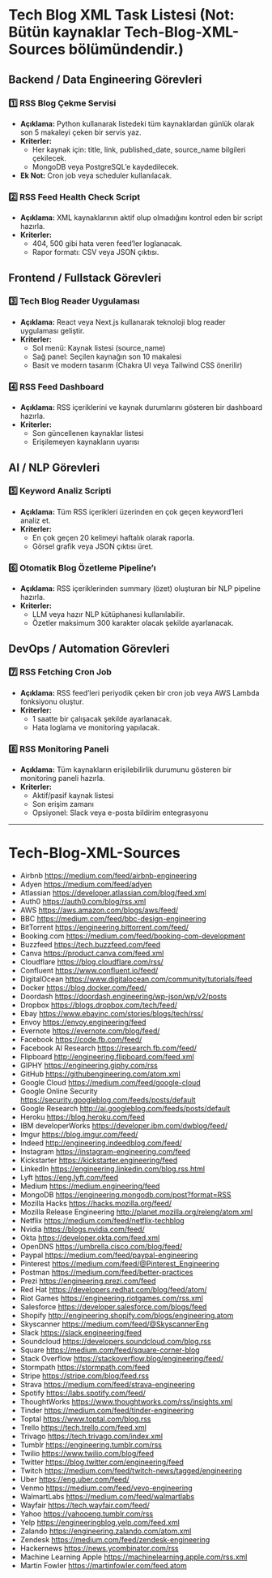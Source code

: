 # Tech Blog XML Task Listesi (Not: Bütün kaynaklar Tech-Blog-XML-Sources bölümündendir.)

## Backend / Data Engineering Görevleri

### 1️⃣ RSS Blog Çekme Servisi
- **Açıklama:** Python kullanarak listedeki tüm kaynaklardan günlük olarak son 5 makaleyi çeken bir servis yaz.
- **Kriterler:**
  - Her kaynak için: title, link, published_date, source_name bilgileri çekilecek.
  - MongoDB veya PostgreSQL’e kaydedilecek.
- **Ek Not:** Cron job veya scheduler kullanılacak.

### 2️⃣ RSS Feed Health Check Script
- **Açıklama:** XML kaynaklarının aktif olup olmadığını kontrol eden bir script hazırla.
- **Kriterler:**
  - 404, 500 gibi hata veren feed’ler loglanacak.
  - Rapor formatı: CSV veya JSON çıktısı.

## Frontend / Fullstack Görevleri

### 3️⃣ Tech Blog Reader Uygulaması
- **Açıklama:** React veya Next.js kullanarak teknoloji blog reader uygulaması geliştir.
- **Kriterler:**
  - Sol menü: Kaynak listesi (source_name)
  - Sağ panel: Seçilen kaynağın son 10 makalesi
  - Basit ve modern tasarım (Chakra UI veya Tailwind CSS önerilir)

### 4️⃣ RSS Feed Dashboard
- **Açıklama:** RSS içeriklerini ve kaynak durumlarını gösteren bir dashboard hazırla.
- **Kriterler:**
  - Son güncellenen kaynaklar listesi
  - Erişilemeyen kaynakların uyarısı

## AI / NLP Görevleri

### 5️⃣ Keyword Analiz Scripti
- **Açıklama:** Tüm RSS içerikleri üzerinden en çok geçen keyword’leri analiz et.
- **Kriterler:**
  - En çok geçen 20 kelimeyi haftalık olarak raporla.
  - Görsel grafik veya JSON çıktısı üret.

### 6️⃣ Otomatik Blog Özetleme Pipeline’ı
- **Açıklama:** RSS içeriklerinden summary (özet) oluşturan bir NLP pipeline hazırla.
- **Kriterler:**
  - LLM veya hazır NLP kütüphanesi kullanılabilir.
  - Özetler maksimum 300 karakter olacak şekilde ayarlanacak.

## DevOps / Automation Görevleri

### 7️⃣ RSS Fetching Cron Job
- **Açıklama:** RSS feed’leri periyodik çeken bir cron job veya AWS Lambda fonksiyonu oluştur.
- **Kriterler:**
  - 1 saatte bir çalışacak şekilde ayarlanacak.
  - Hata loglama ve monitoring yapılacak.

### 8️⃣ RSS Monitoring Paneli
- **Açıklama:** Tüm kaynakların erişilebilirlik durumunu gösteren bir monitoring paneli hazırla.
- **Kriterler:**
  - Aktif/pasif kaynak listesi
  - Son erişim zamanı
  - Opsiyonel: Slack veya e-posta bildirim entegrasyonu

---

# Tech-Blog-XML-Sources

* Airbnb https://medium.com/feed/airbnb-engineering  
* Adyen https://medium.com/feed/adyen 
* Atlassian https://developer.atlassian.com/blog/feed.xml 
* Auth0 https://auth0.com/blog/rss.xml 
* AWS https://aws.amazon.com/blogs/aws/feed/ 
* BBC https://medium.com/feed/bbc-design-engineering 
* BitTorrent https://engineering.bittorrent.com/feed/ 
* Booking.com https://medium.com/feed/booking-com-development
* Buzzfeed https://tech.buzzfeed.com/feed 
* Canva https://product.canva.com/feed.xml 
* Cloudflare https://blog.cloudflare.com/rss/ 
* Confluent https://www.confluent.io/feed/ 
* DigitalOcean https://www.digitalocean.com/community/tutorials/feed 
* Docker https://blog.docker.com/feed/ 
* Doordash  https://doordash.engineering/wp-json/wp/v2/posts  
* Dropbox https://blogs.dropbox.com/tech/feed/ 
* Ebay https://www.ebayinc.com/stories/blogs/tech/rss/ 
* Envoy https://envoy.engineering/feed 
* Evernote https://evernote.com/blog/feed/ 
* Facebook https://code.fb.com/feed/ 
* Facebook AI Research https://research.fb.com/feed/ 
* Flipboard http://engineering.flipboard.com/feed.xml 
* GIPHY https://engineering.giphy.com/rss 
* GitHub https://githubengineering.com/atom.xml 
* Google Cloud https://medium.com/feed/google-cloud 
* Google Online Security https://security.googleblog.com/feeds/posts/default 
* Google Research http://ai.googleblog.com/feeds/posts/default 
* Heroku https://blog.heroku.com/feed 
* IBM developerWorks https://developer.ibm.com/dwblog/feed/ 
* Imgur https://blog.imgur.com/feed/ 
* Indeed http://engineering.indeedblog.com/feed/ 
* Instagram https://instagram-engineering.com/feed 
* Kickstarter https://kickstarter.engineering/feed 
* LinkedIn https://engineering.linkedin.com/blog.rss.html 
* Lyft https://eng.lyft.com/feed 
* Medium https://medium.engineering/feed 
* MongoDB https://engineering.mongodb.com/post?format=RSS 
* Mozilla Hacks https://hacks.mozilla.org/feed/ 
* Mozilla Release Engineering http://planet.mozilla.org/releng/atom.xml 
* Netflix https://medium.com/feed/netflix-techblog 
* Nvidia https://blogs.nvidia.com/feed/ 
* Okta https://developer.okta.com/feed.xml
* OpenDNS https://umbrella.cisco.com/blog/feed/ 
* Paypal https://medium.com/feed/paypal-engineering
* Pinterest https://medium.com/feed/@Pinterest_Engineering 
* Postman https://medium.com/feed/better-practices
* Prezi https://engineering.prezi.com/feed 
* Red Hat https://developers.redhat.com/blog/feed/atom/ 
* Riot Games https://engineering.riotgames.com/rss.xml 
* Salesforce https://developer.salesforce.com/blogs/feed 
* Shopify http://engineering.shopify.com/blogs/engineering.atom 
* Skyscanner https://medium.com/feed/@SkyscannerEng 
* Slack https://slack.engineering/feed 
* Soundcloud https://developers.soundcloud.com/blog.rss 
* Square https://medium.com/feed/square-corner-blog 
* Stack Overflow https://stackoverflow.blog/engineering/feed/ 
* Stormpath https://stormpath.com/feed 
* Stripe https://stripe.com/blog/feed.rss 
* Strava https://medium.com/feed/strava-engineering 
* Spotify https://labs.spotify.com/feed/ 
* ThoughtWorks https://www.thoughtworks.com/rss/insights.xml 
* Tinder https://medium.com/feed/tinder-engineering 
* Toptal https://www.toptal.com/blog.rss 
* Trello https://tech.trello.com/feed.xml 
* Trivago https://tech.trivago.com/index.xml 
* Tumblr https://engineering.tumblr.com/rss 
* Twilio https://www.twilio.com/blog/feed  
* Twitter https://blog.twitter.com/engineering/feed 
* Twitch https://medium.com/feed/twitch-news/tagged/engineering 
* Uber https://eng.uber.com/feed/ 
* Venmo https://medium.com/feed/vevo-engineering 
* WalmartLabs https://medium.com/feed/walmartlabs 
* Wayfair https://tech.wayfair.com/feed/ 
* Yahoo https://yahooeng.tumblr.com/rss 
* Yelp https://engineeringblog.yelp.com/feed.xml 
* Zalando https://engineering.zalando.com/atom.xml 
* Zendesk https://medium.com/feed/zendesk-engineering 
* Hackernews https://news.ycombinator.com/rss 
* Machine Learning Apple https://machinelearning.apple.com/rss.xml 
* Martin Fowler https://martinfowler.com/feed.atom 
